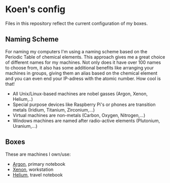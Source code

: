 # Koen's config

Files in this repository reflect the current configuration of my boxes.

## Naming Scheme
For naming my computers I'm using a naming scheme based on the Periodic Table of chemical elements. This approach gives me a great choice of different names for my machines. Not only does it have over 100 names to choose from, it also has some additional benefits like arranging your machines in groups, giving them an alias based on the chemical element and you can even end your IP-adress with the atomic number. How cool is that!

- All Unix/Linux-based machines are nobel gasses (Argon, Xenon, Helium,..)
- Special purpose devices like Raspberry Pi's or phones are transition metals (Iridium, Titanium, Zirconium,...)
- Virtual machines are non-metals (Carbon, Oxygen, Nitrogen,...)
- Windows machines are named after radio-active elements (Plutonium, Uranium,...)

## Boxes
These are machines I own/use:

- [Argon](http://github.com/koencolpaert/koen-config/argon.md), primary notebook
- [Xenon](https://github.com/koencolpaert/koen-config/blob/master/xenon.md), workstation
- [Helium](http://github.com/koencolpaert/koen-config/helium.md), travel notebook
